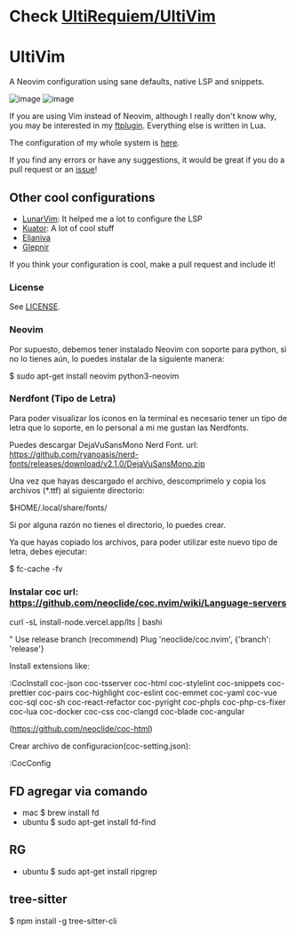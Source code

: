 # Check [UltiRequiem/UltiVim](https://github.com/UltiRequiem/UltiVim)

# UltiVim

A Neovim configuration using sane defaults, native LSP and snippets.

![image](https://user-images.githubusercontent.com/71897736/119695257-9d70bf00-be13-11eb-82f7-f5b0aa17179d.png)
![image](https://user-images.githubusercontent.com/71897736/119695197-90ec6680-be13-11eb-8ba7-623c5c6cf31c.png)

If you are using Vim instead of Neovim, although I really don't know why,
you may be interested in my [ftplugin](./ftplugin). Everything else is written in Lua.

The configuration of my whole system is [here](https://github.com/UltiRequiem/dotfiles).

If you find any errors or have any suggestions, it would be great if you do a pull request or an [issue](https://github.com/UltiRequiem/UltiVim/issues/new)!

## Other cool configurations

- [LunarVim](https://github.com/ChristianChiarulli/LunarVim): It helped me a lot to configure the LSP
- [Kuator](https://github.com/kuator/nvim): A lot of cool stuff
- [Elianiva](https://github.com/elianiva/dotfiles/tree/master/nvim)
- [Glepnir](https://github.com/glepnir/nvim)

If you think your configuration is cool, make a pull request and include it!

### License

See [LICENSE](./LICENSE).

### Neovim

Por supuesto, debemos tener instalado Neovim con soporte para python, si no lo tienes aún, lo puedes instalar de la siguiente manera:

$ sudo apt-get install neovim python3-neovim

### Nerdfont (Tipo de Letra)

Para poder visualizar los iconos en la terminal es necesario tener un tipo de letra que lo soporte, en lo personal a mi me gustan las Nerdfonts.

Puedes descargar DejaVuSansMono Nerd Font. url: https://github.com/ryanoasis/nerd-fonts/releases/download/v2.1.0/DejaVuSansMono.zip

Una vez que hayas descargado el archivo, descomprimelo y copia los archivos (\*.ttf) al siguiente directorio:

$HOME/.local/share/fonts/

Si por alguna razón no tienes el directorio, lo puedes crear.

Ya que hayas copiado los archivos, para poder utilizar este nuevo tipo de letra, debes ejecutar:

$ fc-cache -fv

### Instalar coc url: https://github.com/neoclide/coc.nvim/wiki/Language-servers

curl -sL install-node.vercel.app/lts | bashi

" Use release branch (recommend)
Plug 'neoclide/coc.nvim', {'branch': 'release'}

Install extensions like:

:CocInstall coc-json coc-tsserver coc-html coc-stylelint coc-snippets coc-prettier coc-pairs
coc-highlight coc-eslint coc-emmet coc-yaml coc-vue coc-sql coc-sh coc-react-refactor coc-pyright
coc-phpls coc-php-cs-fixer coc-lua coc-docker coc-css coc-clangd coc-blade coc-angular

(https://github.com/neoclide/coc-html)

Crear archivo de configuracion(coc-setting.json):

:CocConfig

## FD agregar via comando

- mac
  $ brew install fd
- ubuntu
  $ sudo apt-get install fd-find

## RG

- ubuntu
  $ sudo apt-get install ripgrep

## tree-sitter

$ npm install -g tree-sitter-cli
